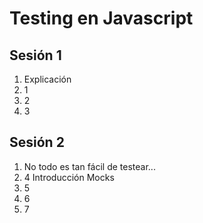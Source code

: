 # Testing en Javascript

## Sesión 1

1) Explicación
2) 1
3) 2
4) 3

## Sesión 2

1) No todo es tan fácil de testear...
2) 4 Introducción Mocks
3) 5 
4) 6
5) 7